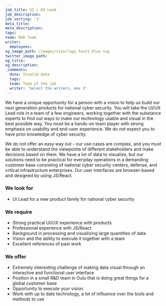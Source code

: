 ```yaml
---
job_title: UI / UX Lead
job_description:
job_sorting: '1'
meta_title:
meta_description:
tags:
team: R&D Team
writer:
  employees:
og_image_path: /images/site/logo_text2_blue.svg
twitter_image_path:
og_title:
og_description:
_comments:
  date: Invalid date
  tags:
  team: Team of the job
  writer: 'Select the writers, max 3'
---
```


We have a unique opportunity for a person with a vision to help us build our next generation products for national cyber security. You will take the UI/UX Lead role in a team of a few engineers, working together with the substance experts to find out ways to make our technology usable and visual in the best possible way. You must be a hands-on team player with strong emphasis on usability and end-user experience. We do not expect you to have prior knowledge of cyber security.

We do not offer an easy way out - our use cases are complex, and you must be able to understand the viewpoints of different stakeholders and make decisions based on them. We have a lot of data to visualize, but our solutions need to be practical for everyday operations in a demanding customer base consisting of national cyber security centers, defense, and critical infrastructure enterprises. Our user interfaces are browser-based and designed by using JS/React.

### We look for

* UI Lead for a new product family for national cyber security

### We require

* Strong practical UI/UX experience with products
* Professional experience with JS/React
* Background in processing and visualizing large quantities of data
* Vision and the ability to execute it together with a team
* Excellent references of past work

### We offer

* Extremely interesting challenge of making data visual through an interactive and functional user interface
* Position in a small R&D team in Oulu that is doing great things for a global customer base
* Opportunity to execute your vision
* Work with up to date technology, a lot of influence over the tools and methods to use